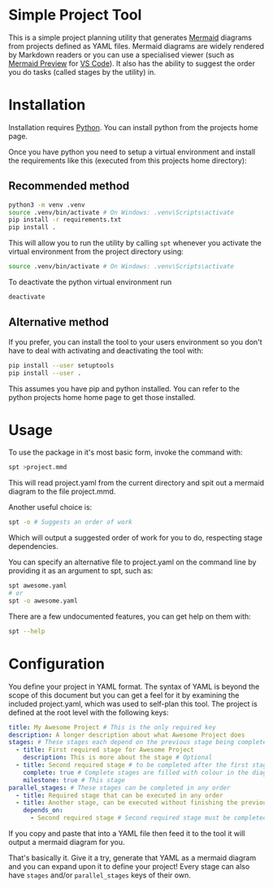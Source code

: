 # Simple Project Tool

This is a simple project planning utility that generates
[Mermaid](https://mermaid.js.org/intro/) diagrams from projects defined as YAML
files. Mermaid diagrams are widely rendered by Markdown readers or you can use a
specialised viewer (such as
[Mermaid Preview](https://marketplace.visualstudio.com/items?itemName=vstirbu.vscode-mermaid-preview)
for [VS Code](https://code.visualstudio.com/)). It also has the ability to
suggest the order you do tasks (called stages by the utility) in.

# Installation

Installation requires [Python](https://www.python.org/). You can install python
from the projects home page.

Once you have python you need to setup a virtual environment and install the
requirements like this (executed from this projects home directory):

## Recommended method

```bash
python3 -m venv .venv
source .venv/bin/activate # On Windows: .venv\Scripts\activate
pip install -r requirements.txt
pip install .
```

This will allow you to run the utility by calling `spt` whenever you activate
the virtual environment from the project directory using:

```bash
source .venv/bin/activate # On Windows: .venv\Scripts\activate
```

To deactivate the python virtual environment run

```bash
deactivate
```

## Alternative method

If you prefer, you can install the tool to your users environment so you don't
have to deal with activating and deactivating the tool with:

```bash
pip install --user setuptools
pip install --user .
```

This assumes you have pip and python installed. You can refer to the python
projects home home page to get those installed.

# Usage

To use the package in it's most basic form, invoke the command with:

```bash
spt >project.mmd
```

This will read project.yaml from the current directory and spit out a mermaid
diagram to the file project.mmd.

Another useful choice is:

```bash
spt -o # Suggests an order of work
```

Which will output a suggested order of work for you to do, respecting stage
dependencies.

You can specify an alternative file to project.yaml on the command line by
providing it as an argument to spt, such as:

```bash
spt awesome.yaml
# or
spt -o awesome.yaml
```

There are a few undocumented features, you can get help on them with:

```bash
spt --help
```

# Configuration

You define your project in YAML format. The syntax of YAML is beyond the scope
of this document but you can get a feel for it by examining the included
project.yaml, which was used to self-plan this tool. The project is defined at
the root level with the following keys:

```yaml
title: My Awesome Project # This is the only required key
description: A longer description about what Awesome Project does
stages: # These stages each depend on the previous stage being completed
  - title: First required stage for Awesome Project
    description: This is more about the stage # Optional
  - title: Second required stage # to be completed after the first stage
    complete: true # Complete stages are filled with colour in the diagram
    milestone: true # This stage
parallel_stages: # These stages can be completed in any order
  - title: Required stage that can be executed in any order
  - title: Another stage, can be executed without finishing the previous stage
    depends_on:
      - Second required stage # Second required stage must be completed first
```

If you copy and paste that into a YAML file then feed it to the tool it will
output a mermaid diagram for you.

That's basically it. Give it a try, generate that YAML as a mermaid diagram and
you can expand upon it to define your project! Every stage can also have
`stages` and/or `parallel_stages` keys of their own.
